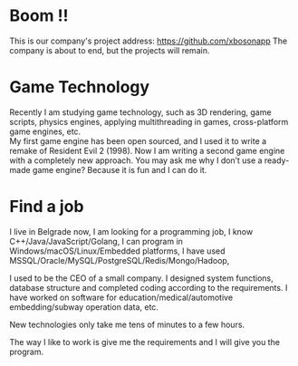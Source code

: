 # Boom !!

This is our company's project address: https://github.com/xbosonapp
The company is about to end, but the projects will remain.


# Game Technology

Recently I am studying game technology, such as 3D rendering, game scripts, physics engines, applying multithreading in games, cross-platform game engines, etc.  
My first game engine has been open sourced, and I used it to write a remake of Resident Evil 2 (1998). Now I am writing a second game engine with a completely new approach. 
You may ask me why I don’t use a ready-made game engine? Because it is fun and I can do it.


# Find a job

I live in Belgrade now, I am looking for a programming job, I know C++/Java/JavaScript/Golang, I can program in Windows/macOS/Linux/Embedded platforms, I have used MSSQL/Oracle/MySQL/PostgreSQL/Redis/Mongo/Hadoop,

I used to be the CEO of a small company. I designed system functions, database structure and completed coding according to the requirements. I have worked on software for education/medical/automotive embedding/subway operation data, etc.

New technologies only take me tens of minutes to a few hours.

The way I like to work is give me the requirements and I will give you the program.
